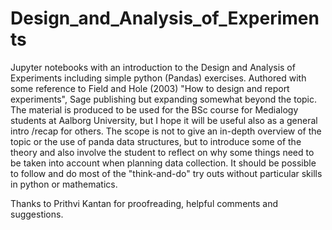 # Design_and_Analysis_of_Experiments
Jupyter notebooks with an introduction to the Design and Analysis of Experiments including simple python (Pandas) exercises. 
Authored with some reference to Field and Hole (2003)  "How to design and report experiments", Sage publishing but expanding somewhat beyond the topic.
The material is produced to be used for the BSc course for Medialogy students at Aalborg University, but I hope it will be useful
also as a general intro /recap for others. 
The scope is not to give an in-depth overview of the topic or the use of panda data structures, but to introduce some of the theory and also involve the
student to reflect on why some things need to be taken into account when planning data collection. It should be possible to follow and do most of the
"think-and-do" try outs without particular skills in python or mathematics.

Thanks to Prithvi Kantan for proofreading, helpful comments and suggestions. 
